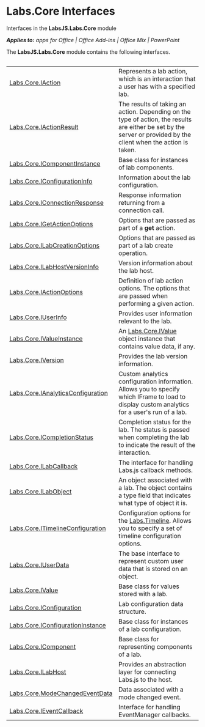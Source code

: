 
# Labs.Core Interfaces
Interfaces in the  **LabsJS.Labs.Core** module

 _**Applies to:** apps for Office | Office Add-ins | Office Mix | PowerPoint_

The  **LabsJS.Labs.Core** module contains the following interfaces.

## 


|||
|:-----|:-----|
|[Labs.Core.IAction](https://dev.office.com/reference/add-ins/office-mix/labs.core.iaction)|Represents a lab action, which is an interaction that a user has with a specified lab.|
|[Labs.Core.IActionResult](https://dev.office.com/reference/add-ins/office-mix/labs.core.iactionresult)|The results of taking an action. Depending on the type of action, the results are either be set by the server or provided by the client when the action is taken.|
|[Labs.Core.IComponentInstance](https://dev.office.com/reference/add-ins/office-mix/labs.core.icomponentinstance)|Base class for instances of lab components.|
|[Labs.Core.IConfigurationInfo](https://dev.office.com/reference/add-ins/office-mix/labs.core.iconfigurationinfo)|Information about the lab configuration.|
|[Labs.Core.IConnectionResponse](https://dev.office.com/reference/add-ins/office-mix/labs.core.iconnectionresponse)|Response information returning from a connection call.|
|[Labs.Core.IGetActionOptions](https://dev.office.com/reference/add-ins/office-mix/labs.core.igetactionoptions)|Options that are passed as part of a  **get** action.|
|[Labs.Core.ILabCreationOptions](https://dev.office.com/reference/add-ins/office-mix/labs.core.ilabcreationoptions)|Options that are passed as part of a lab create operation.|
|[Labs.Core.ILabHostVersionInfo](https://dev.office.com/reference/add-ins/office-mix/labs.core.ilabhostversioninfo)|Version information about the lab host.|
|[Labs.Core.IActionOptions](https://dev.office.com/reference/add-ins/office-mix/labs.core.iactionoptions)|Definition of lab action options. The options that are passed when performing a given action.|
|[Labs.Core.IUserInfo](https://dev.office.com/reference/add-ins/office-mix/labs.core.iuserinfo)|Provides user information relevant to the lab.|
|[Labs.Core.IValueInstance](https://dev.office.com/reference/add-ins/office-mix/labs.core.ivalueinstance)|An [Labs.Core.IValue](https://dev.office.com/reference/add-ins/office-mix/labs.core.ivalue) object instance that contains value data, if any.|
|[Labs.Core.IVersion](https://dev.office.com/reference/add-ins/office-mix/labs.core.iversion)|Provides the lab version information.|
|[Labs.Core.IAnalyticsConfiguration](https://dev.office.com/reference/add-ins/office-mix/labs.core.ianalyticsconfiguration)|Custom analytics configuration information. Allows you to specify which IFrame to load to display custom analytics for a user's run of a lab.|
|[Labs.Core.ICompletionStatus](https://dev.office.com/reference/add-ins/office-mix/labs.core.icompletionstatus)|Completion status for the lab. The status is passed when completing the lab to indicate the result of the interaction.|
|[Labs.Core.ILabCallback](https://dev.office.com/reference/add-ins/office-mix/labs.core.ilabcallback)|The interface for handling Labs.js callback methods.|
|[Labs.Core.ILabObject](https://dev.office.com/reference/add-ins/office-mix/labs.core.ilabobject)|An object associated with a lab. The object contains a type field that indicates what type of object it is.|
|[Labs.Core.ITimelineConfiguration](https://dev.office.com/reference/add-ins/office-mix/labs.core.itimelineconfiguration)|Configuration options for the [Labs.Timeline](https://dev.office.com/reference/add-ins/office-mix/labs.timeline). Allows you to specify a set of timeline configuration options.|
|[Labs.Core.IUserData](https://dev.office.com/reference/add-ins/office-mix/labs.core.iuserdata)|The base interface to represent custom user data that is stored on an object.|
|[Labs.Core.IValue](https://dev.office.com/reference/add-ins/office-mix/labs.core.ivalue)|Base class for values stored with a lab.|
|[Labs.Core.IConfiguration](https://dev.office.com/reference/add-ins/office-mix/labs.core.iconfiguration)|Lab configuration data structure.|
|[Labs.Core.IConfigurationInstance](https://dev.office.com/reference/add-ins/office-mix/labs.core.iconfigurationinstance)|Base class for instances of a lab configuration.|
|[Labs.Core.IComponent](https://dev.office.com/reference/add-ins/office-mix/labs.core.icomponent)|Base class for representing components of a lab.|
|[Labs.Core.ILabHost](https://dev.office.com/reference/add-ins/office-mix/labs.core.ilabhost)|Provides an abstraction layer for connecting Labs.js to the host.|
|[Labs.Core.ModeChangedEventData](https://dev.office.com/reference/add-ins/office-mix/labs.core.modechangedeventdata)|Data associated with a mode changed event.|
|[Labs.Core.IEventCallback](https://dev.office.com/reference/add-ins/office-mix/labs.core.ieventcallback)|Interface for handling EventManager callbacks.|
